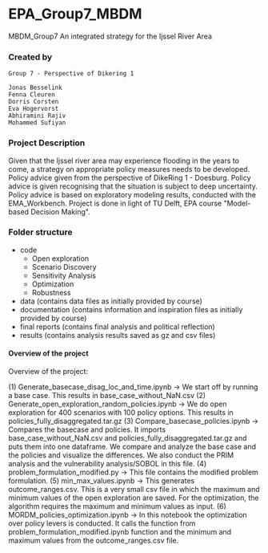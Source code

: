# EPA_Group7_MBDM
MBDM_Group7
An integrated strategy for the Ijssel River Area 


### Created by
```
Group 7 - Perspective of Dikering 1

Jonas Besselink
Fenna Cleuren
Dorris Corsten
Eva Hogervorst 
Abhiramini Rajiv
Mohammed Sufiyan
```

### Project Description
Given that the Ijssel river area may experience flooding in the years to come, a strategy on appropriate policy measures needs to be developed. 
Policy advice given from the perspective of DikeRing 1 - Doesburg. 
Policy advice  is given recognising that the situation is subject to deep uncertainty.
Policy advice is based on exploratory modeling results, conducted with the EMA_Workbench. 
Project is done in light of TU Delft, EPA course "Model-based Decision Making".

### Folder structure
- code
  * Open exploration
  * Scenario Discovery
  * Sensitivity Analysis
  * Optimization
  * Robustness
- data (contains data files as initially provided by course) 
- documentation (contains information and inspiration files as initially provided by course)
- final reports (contains final analysis and political reflection) 
- results (contains analysis results saved as gz and csv files)

#### Overview of the project

Overview of the project:

(1) Generate_basecase_disag_loc_and_time.ipynb -> We start off by running a base case. This results in base_case_without_NaN.csv
(2) Generate_open_exploration_random_policies.ipynb -> We do open exploration for 400 scenarios with 100 policy options. This results in policies_fully_disaggregated.tar.gz
(3) Compare_basecase_policies.ipynb -> Compares the basecase and policies. It imports base_case_without_NaN.csv and policies_fully_disaggregated.tar.gz and puts them into one dataframe. 
We compare and analyze the base case and the policies and visualize the differences. We also conduct the PRIM analysis and the vulnerability analysis/SOBOL in this file.
(4) problem_formulation_modified.py -> This file contains the modified problem formulation.
(5) min_max_values.ipynb -> This generates outcome_ranges.csv. This is a very small csv file in which the maximum and minimum values of the open exploration are saved. For the optimization, the algorithm requires the maximum and minimum values as input.
(6) MORDM_policies_optimization.ipynb -> In this notebook the optimization over policy levers is conducted. It calls the function from problem_formulation_modified.ipynb function and the minimum and maximum values from the outcome_ranges.csv file.
